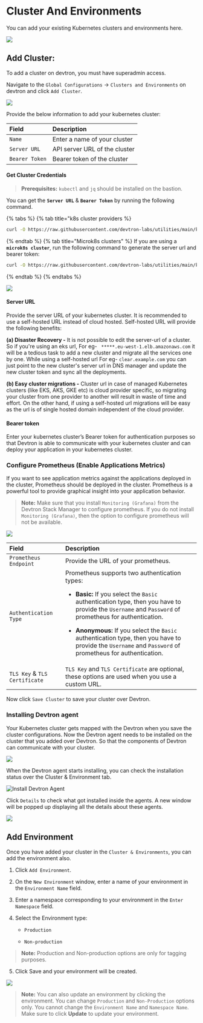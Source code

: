 # Cluster And Environments

You can add your existing Kubernetes clusters and environments here.

![](https://devtron-public-asset.s3.us-east-2.amazonaws.com/images/global-configurations/cluster-and-environments/cluster-and-environments.png)

## Add Cluster:

To add a cluster on devtron, you must have superadmin access.

Navigate to the `Global Configurations` → `Clusters and Environments` on devtron and click `Add Cluster`.

![](https://devtron-public-asset.s3.us-east-2.amazonaws.com/images/global-configurations/cluster-and-environments/add-clusters.png)

Provide the below information to add your kubernetes cluster:

| Field | Description |
| :--- | :--- |
| `Name` | Enter a name of your cluster |
| `Server URL` | API server URL of the cluster |
| `Bearer Token` | Bearer token of the cluster |

#### Get Cluster Credentials

>**Prerequisites:** `kubectl` and `jq` should be installed on the bastion.

You can get the **`Server URL`** & **`Bearer Token`** by running the following command.

{% tabs %}
{% tab title="k8s cluster providers %}
```bash
curl -O https://raw.githubusercontent.com/devtron-labs/utilities/main/kubeconfig-exporter/kubernetes_export_sa.sh && bash kubernetes_export_sa.sh cd-user devtroncd https://raw.githubusercontent.com/devtron-labs/utilities/main/kubeconfig-exporter/clusterrole.yaml
```
{% endtab %}
{% tab title="Microk8s clusters" %}
If you are using a **`microk8s cluster`**, run the following command to generate the server url and bearer token:

```bash
curl -O https://raw.githubusercontent.com/devtron-labs/utilities/main/kubeconfig-exporter/kubernetes_export_sa.sh && sed -i 's/kubectl/microk8s kubectl/g' kubernetes_export_sa.sh && bash kubernetes_export_sa.sh cd-user devtroncd https://raw.githubusercontent.com/devtron-labs/utilities/main/kubeconfig-exporter/clusterrole.yaml
```
{% endtab %}
{% endtabs %}

![](https://devtron-public-asset.s3.us-east-2.amazonaws.com/images/global-configurations/cluster-and-environments/generate-cluster-credentials.png)

#### Server URL

Provide the server URL of your kubernetes cluster. It is recommended to use a self-hosted URL instead of cloud hosted. Self-hosted URL will provide the following benefits:

**\(a\) Disaster Recovery -** It is not possible to edit the server-url of a cluster. So if you're using an eks url, For eg- ` *****.eu-west-1.elb.amazonaws.com` it will be a tedious task to add a new cluster and migrate all the services one by one. While using a self-hosted url For eg- `clear.example.com` you can just point to the new cluster's server url in DNS manager and update the new cluster token and sync all the deployments.

**\(b\) Easy cluster migrations -** Cluster url in case of managed Kubernetes clusters (like EKS, AKS, GKE etc) is cloud provider specific, so migrating your cluster from one provider to another will result in waste of time and effort. On the other hand, if using a self-hosted url migrations will be easy as the url is of single hosted domain independent of the cloud provider.

#### Bearer token

Enter your kubernetes cluster’s Bearer token for authentication purposes so that Devtron is able to communicate with your kubernetes cluster and can deploy your application in your kubernetes cluster.

### Configure Prometheus (Enable Applications Metrics)

If you want to see application metrics against the applications deployed in the  cluster, Prometheus should be deployed in the cluster. Prometheus is a powerful tool to provide graphical insight into your application behavior.

>**Note:** Make sure that you install `Monitoring (Grafana)` from the Devtron Stack Manager to configure prometheus.
If you do not install `Monitoring (Grafana)`, then the option to configure prometheus will not be available. 

![](https://devtron-public-asset.s3.us-east-2.amazonaws.com/images/global-configurations/cluster-and-environments/enable-app-metrics.png)

| Field | Description |
| :--- | :--- |
| `Prometheus Endpoint` | Provide the URL of your prometheus. |
| `Authentication Type` | Prometheus supports two authentication types:<ul><li>**Basic:** If you select the `Basic` authentication type, then you have to provide the `Username` and `Password` of prometheus for authentication.</li></ul> <ul><li>**Anonymous:** If you select the `Basic` authentication type, then you have to provide the `Username` and `Password` of prometheus for authentication.</li></ul> |
| `TLS Key` & `TLS Certificate` | `TLS Key` and `TLS Certificate` are optional, these options are used when you use a custom URL. |

Now click `Save Cluster` to save your cluster over Devtron.

### Installing Devtron agent

Your Kubernetes cluster gets mapped with the Devtron when you save the cluster configurations. Now the Devtron agent needs to be installed on the cluster that you added over Devtron. So that the components of Devtron can communicate with your cluster. 

![](https://devtron-public-asset.s3.us-east-2.amazonaws.com/images/global-configurations/cluster-and-environments/install-devtron-agent.png)

When the Devtron agent starts installing, you can check the installation status over the Cluster & Environment tab.

![Install Devtron Agent](https://devtron-public-asset.s3.us-east-2.amazonaws.com/images/global-configurations/cluster-and-environments/gc-cluster-agents.jpg)

Click `Details` to check what got installed inside the agents. A new window will be popped up displaying all the details about these agents.

![](https://devtron-public-asset.s3.us-east-2.amazonaws.com/images/global-configurations/cluster-and-environments/cluster_gc5.jpg)

## Add Environment

Once you have added your cluster in the `Cluster & Environments`, you can add the environment also.

1.  Click `Add Environment`.

2. On the `New Environment` window, enter a name of your environment in the `Environment Name` field.

3.  Enter a namespace corresponding to your environment in the `Enter Namespace` field.

4. Select the Environment type:

     -  `Production `

     -  `Non-production`

>**Note:**  Production and Non-production options are only for tagging purposes.

5. Click Save and your environment will be created. 


![](https://devtron-public-asset.s3.us-east-2.amazonaws.com/images/global-configurations/cluster-and-environments/gc-cluster-add-environment.jpg)


> **Note:** You can also update an environment by clicking the environment.
You can change `Production` and `Non-Production` options only.
You cannot change the `Environment Name` and `Namespace Name`.
Make sure to click **Update** to update your environment.
